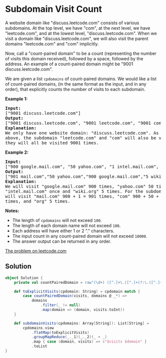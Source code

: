 # Subdomain Visit Count

A website domain like "discuss.leetcode.com" consists of various
subdomains. At the top level, we have "com", at the next level, we have
"leetcode.com", and at the lowest level, "discuss.leetcode.com". When we
visit a domain like "discuss.leetcode.com", we will also visit the
parent domains "leetcode.com" and "com" implicitly.

Now, call a "count-paired domain" to be a count (representing the number
of visits this domain received), followed by a space, followed by the
address. An example of a count-paired domain might be "9001
discuss.leetcode.com".

We are given a list `cpdomains` of count-paired domains. We would like a
list of count-paired domains, (in the same format as the input, and in
any order), that explicitly counts the number of visits to each
subdomain.

**Example 1:**
<pre>
<b>Input:</b>
["9001 discuss.leetcode.com"]
<b>Output:</b>
["9001 discuss.leetcode.com", "9001 leetcode.com", "9001 com"]
<b>Explanation:</b>
We only have one website domain: "discuss.leetcode.com". As discussed
above, the subdomain "leetcode.com" and "com" will also be visited. So
they will all be visited 9001 times.
</pre>

**Example 2:**
<pre>
<b>Input:</b>
["900 google.mail.com", "50 yahoo.com", "1 intel.mail.com", "5 wiki.org"]
<b>Output:</b>
["901 mail.com","50 yahoo.com","900 google.mail.com","5 wiki.org","5 org","1 intel.mail.com","951 com"]
<b>Explanation:</b>
We will visit "google.mail.com" 900 times, "yahoo.com" 50 times,
"intel.mail.com" once and "wiki.org" 5 times. For the subdomains, we
will visit "mail.com" 900 + 1 = 901 times, "com" 900 + 50 + 1 = 951
times, and "org" 5 times.
</pre>

**Notes:**

* The length of `cpdomains` will not exceed `100`.
* The length of each domain name will not exceed `100`.
* Each address will have either 1 or 2 "." characters.
* The input count in any count-paired domain will not exceed `10000`.
* The answer output can be returned in any order.

[The problem on leetcode.com](https://leetcode.com/problems/subdomain-visit-count/)

## Solution

```scala
object Solution {
    private val countPairedDomain = raw"(\d+) ([^.]+\.([^.]+(?:\.([^.]+))?))".r

    def toExplicitVisits(cpdomain: String) = cpdomain match {
        case countPairedDomain(visits, domains @ _*) =>
            domains
                .filter(_ != null)
                .map(domain => (domain, visits.toInt))
    }

    def subdomainVisits(cpdomains: Array[String]): List[String] =
        cpdomains.view
            .flatMap(toExplicitVisits)
            .groupMapReduce(_._1)(_._2)(_ + _)
            .map { case (domain, visits) => s"$visits $domain" }
            .toList
}
```

